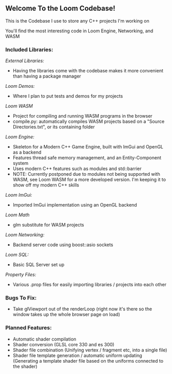 ## Welcome To the Loom Codebase!

This is the Codebase I use to store any C++ projects I'm working on

You'll find the most interesting code in Loom Engine, Networking, and WASM


### Included Libraries:

*External Libraries:*
- Having the libraries come with the codebase makes it more convenient than having a package manager

*Loom Demos:*
- Where I plan to put tests and demos for my projects

*Loom WASM*
- Project for compiling and running WASM programs in the browser
- compile.py: automatically compiles WASM projects based on a "Source Directories.txt", or its containing folder

*Loom Engine:*
- Skeleton for a Modern C++ Game Engine, built with ImGui and OpenGL as a backend
- Features thread safe memory management, and an Entity-Component system
- Uses modern C++ features such as modules and std::barrier
- NOTE: Currently postponed due to modules not being supported with WASM, see Loom WASM for a more developed version. I'm keeping it to show off my modern C++ skills

*Loom ImGui:*
- Imported ImGui implementation using an OpenGL backend

*Loom Math*
- glm substitute for WASM projects

*Loom Networking:*
- Backend server code using boost::asio sockets

*Loom SQL:*
- Basic SQL Server set up

*Property Files:*
- Various .prop files for easily importing libraries / projects into each other


### Bugs To Fix:

- Take glViewport out of the renderLoop (right now it's there so the window takes up the whole browser page on load)


### Planned Features:

- Automatic shader compilation
- Shader conversion (GLSL core 330 and es 300)
- Shader file combination (Unifying vertex / fragment etc, into a single file)
- Shader file template generation / automatic uniform updating (Generating a template shader file based on the uniforms connected to the shader)

